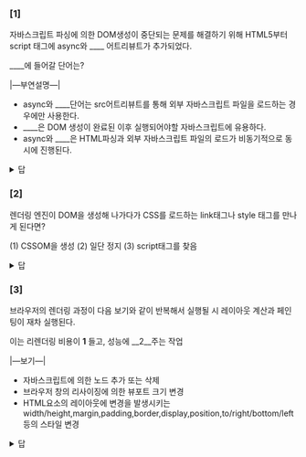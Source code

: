 ### [1]

자바스크립트 파싱에 의한 DOM생성이 중단되는 문제를 해결하기 위해 HTML5부터 script 태그에 async와 ____ 어트리뷰트가 추가되었다.

____에 들어갈 단어는?

|—부연설명—|

- async와 ____단어는 src어트리뷰트를 통해 외부 자바스크립트 파일을 로드하는 경우에만 사용한다.
- ____은 DOM 생성이 완료된 이후 실행되어야할 자바스크립트에 유용하다.
- async와 ____은 HTML파싱과 외부 자바스크립트 파일의 로드가 비동기적으로 동시에 진행된다.

<details>
<summary>답</summary>
<div markdown="1">

defer p.675

</div>
</details>

### [2]

렌더링 엔진이 DOM을 생성해 나가다가 CSS를 로드하는 link태그나 style 태그를 만나게 된다면?

(1) CSSOM을 생성 (2) 일단 정지 (3) script태그를 찾음

<details>
<summary>답</summary>
<div markdown="1">

(2) 일단 정지 p.667

</div>
</details>

### [3]

브라우저의 렌더링 과정이 다음 보기와 같이 반복해서 실행될 시 레이아웃 계산과 페인팅이 재차 실행된다.

이는 리렌더링 비용이 __1__ 들고, 성능에 __2__주는 작업

|—보기—|

- 자바스크립트에 의한 노드 추가 또는 삭제
- 브라우저 창의 리사이징에 의한 뷰포트 크기 변경
- HTML요소의 레이아웃에 변경을 발생시키는 width/height,margin,padding,border,display,position,to/right/bottom/left등의 스타일 변경

<details>
<summary>답</summary>
<div markdown="1">

1. 많이
2. 악영향/나쁜영향 p.669

</div>
</details>
